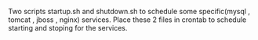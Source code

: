 Two scripts startup.sh and shutdown.sh to schedule some specific(mysql , tomcat , jboss , nginx) services.
Place these 2 files in crontab to schedule starting and stoping for the services.
